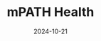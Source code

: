 ---  
layout: startup_page  
title: "mPATH Health"  
id: "mpathhealth.com"  
permalink: "/mpathhealthmpathhealth.com10212024/"  
website: "https://www.mpathhealth.com"  
funding_round: "Seed"  
funding_amount: "$3M"  
investors: "Oncology Ventures, National Cancer Institute (NCI)"  
about: "mPATH Health is a digital health company focused on improving cancer screening through automation and behavioral science. Their platform uses technology and personalized outreach to encourage regular screenings and early cancer detection, aiming to improve health equity and increase screening rates across diverse populations."  
markets: "Digital Health, Healthtech, Hospitals and Health Care, Decision/Risk Analysis"  
hq: "Winston-Salem, North Carolina, United States"  
founded_year: "2021"  
linkedin: "https://www.linkedin.com/company/mpath-health"  
twitter: ""  
instagram: ""  
facebook: ""  
crunchbase: "https://www.crunchbase.com/organization/dhn-solutions?utm_source=linkedin&utm_medium=referral&utm_campaign=linkedin_companies&utm_content=profile_cta_anon&trk=funding_crunchbase"  
pitchbook: "https://pitchbook.com/profiles/company/509390-74"  

date_display: "21-Oct-2024"  
date: "2024-10-21"

# SEO Optimization  
meta_title: "mPATH Health - Seed Funding ($3M)"  
meta_description: "mPATH Health, mPATH Health is a digital health company focused on improving cancer screening through automation and behavioral science. Their platform uses technolo..."  
meta_keywords: "mPATH Health, Digital Health, Healthtech, Hospitals and Health Care, Decision/Risk Analysis, Seed funding"  
canonical_url: "https://startup.projectstartups.com/mpathhealthmpathhealth.com10212024/"  
---